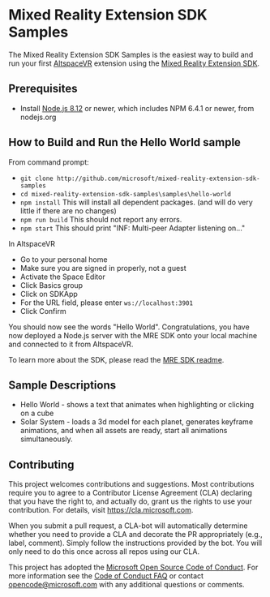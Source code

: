 # Mixed Reality Extension SDK Samples

The Mixed Reality Extension SDK Samples is the easiest way to build and run 
your first [AltspaceVR](https://altvr.com/) extension using the [Mixed Reality Extension SDK](
https://github.com/Microsoft/mixed-reality-extension-sdk). 

## Prerequisites
* Install [Node.js 8.12](https://nodejs.org/download/release/v8.12.0/) or 
newer, which includes NPM 6.4.1 or newer, from nodejs.org

## How to Build and Run the Hello World sample
From command prompt:
* `git clone http://github.com/microsoft/mixed-reality-extension-sdk-samples`
* `cd mixed-reality-extension-sdk-samples\samples\hello-world`
* `npm install` This will install all dependent packages. (and will do very
little if there are no changes)
* `npm run build` This should not report any errors.
* `npm start` This should print "INF: Multi-peer Adapter listening on..."

In AltspaceVR
* Go to your personal home
* Make sure you are signed in properly, not a guest
* Activate the Space Editor
* Click Basics group
* Click on SDKApp
* For the URL field, please enter `ws://localhost:3901`
* Click Confirm

You should now see the words "Hello World". Congratulations, you have now 
deployed a Node.js server with the MRE SDK onto your local machine and 
connected to it from AltspaceVR.

To learn more about the SDK, please read the [MRE SDK readme](
https://github.com/Microsoft/mixed-reality-extension-sdk/blob/master/README.md).

## Sample Descriptions
* Hello World - shows a text that animates when highlighting or clicking on a
cube
* Solar System - loads a 3d model for each planet, generates keyframe
animations, and when all assets are ready, start all animations simultaneously.

## Contributing

This project welcomes contributions and suggestions.  Most contributions require you to agree to a
Contributor License Agreement (CLA) declaring that you have the right to, and actually do, grant us
the rights to use your contribution. For details, visit https://cla.microsoft.com.

When you submit a pull request, a CLA-bot will automatically determine whether you need to provide
a CLA and decorate the PR appropriately (e.g., label, comment). Simply follow the instructions
provided by the bot. You will only need to do this once across all repos using our CLA.

This project has adopted the [Microsoft Open Source Code of Conduct](https://opensource.microsoft.com/codeofconduct/).
For more information see the [Code of Conduct FAQ](https://opensource.microsoft.com/codeofconduct/faq/) or
contact [opencode@microsoft.com](mailto:opencode@microsoft.com) with any additional questions or comments.
